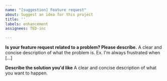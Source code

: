 ```yaml
---
name: "[suggestion] Feature request"
about: Suggest an idea for this project
title: ''
labels: enhancement
assignees: TED-inc

---
```


**Is your feature request related to a problem? Please describe.**
A clear and concise description of what the problem is. Ex. I'm always frustrated when [...]

**Describe the solution you'd like**
A clear and concise description of what you want to happen.
